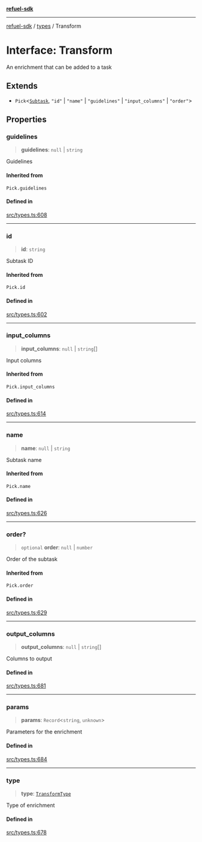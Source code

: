 [**refuel-sdk**](../../README.md)

***

[refuel-sdk](../../modules.md) / [types](../README.md) / Transform

# Interface: Transform

An enrichment that can be added to a task

## Extends

- `Pick`\<[`Subtask`](Subtask.md), `"id"` \| `"name"` \| `"guidelines"` \| `"input_columns"` \| `"order"`\>

## Properties

### guidelines

> **guidelines**: `null` \| `string`

Guidelines

#### Inherited from

`Pick.guidelines`

#### Defined in

[src/types.ts:608](https://github.com/refuel-ai/refuel-sdk/blob/ce96b857bf5c9f1c73e98ea4629535109c473935/src/types.ts#L608)

***

### id

> **id**: `string`

Subtask ID

#### Inherited from

`Pick.id`

#### Defined in

[src/types.ts:602](https://github.com/refuel-ai/refuel-sdk/blob/ce96b857bf5c9f1c73e98ea4629535109c473935/src/types.ts#L602)

***

### input\_columns

> **input\_columns**: `null` \| `string`[]

Input columns

#### Inherited from

`Pick.input_columns`

#### Defined in

[src/types.ts:614](https://github.com/refuel-ai/refuel-sdk/blob/ce96b857bf5c9f1c73e98ea4629535109c473935/src/types.ts#L614)

***

### name

> **name**: `null` \| `string`

Subtask name

#### Inherited from

`Pick.name`

#### Defined in

[src/types.ts:626](https://github.com/refuel-ai/refuel-sdk/blob/ce96b857bf5c9f1c73e98ea4629535109c473935/src/types.ts#L626)

***

### order?

> `optional` **order**: `null` \| `number`

Order of the subtask

#### Inherited from

`Pick.order`

#### Defined in

[src/types.ts:629](https://github.com/refuel-ai/refuel-sdk/blob/ce96b857bf5c9f1c73e98ea4629535109c473935/src/types.ts#L629)

***

### output\_columns

> **output\_columns**: `null` \| `string`[]

Columns to output

#### Defined in

[src/types.ts:681](https://github.com/refuel-ai/refuel-sdk/blob/ce96b857bf5c9f1c73e98ea4629535109c473935/src/types.ts#L681)

***

### params

> **params**: `Record`\<`string`, `unknown`\>

Parameters for the enrichment

#### Defined in

[src/types.ts:684](https://github.com/refuel-ai/refuel-sdk/blob/ce96b857bf5c9f1c73e98ea4629535109c473935/src/types.ts#L684)

***

### type

> **type**: [`TransformType`](../enumerations/TransformType.md)

Type of enrichment

#### Defined in

[src/types.ts:678](https://github.com/refuel-ai/refuel-sdk/blob/ce96b857bf5c9f1c73e98ea4629535109c473935/src/types.ts#L678)
